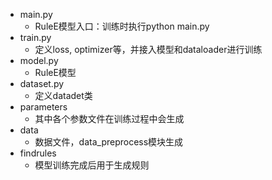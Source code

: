 - main.py
    - RuleE模型入口：训练时执行python main.py 
- train.py
    - 定义loss, optimizer等，并接入模型和dataloader进行训练
- model.py
    - RuleE模型
- dataset.py
    - 定义datadet类
- parameters
    - 其中各个参数文件在训练过程中会生成
- data
    - 数据文件，data_preprocess模块生成
- findrules
    - 模型训练完成后用于生成规则